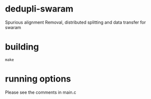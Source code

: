 # dedupli-swaram

Spurious alignment Removal, distributed splitting and data transfer for swaram

# building

```
make
```


# running options

Please see the comments in main.c